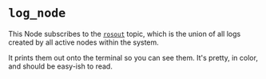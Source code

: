 # `log_node`

This Node subscribes to the [`rosout`](https://wiki.ros.org/rospy/Overview/Logging) topic, which is the union of all logs created by all active nodes within the system.

It prints them out onto the terminal so you can see them. It's pretty, in color, and should be easy-ish to read.
